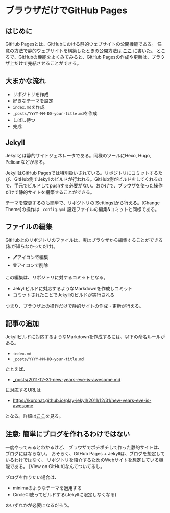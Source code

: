 # ブラウザだけでGitHub Pages
## はじめに
GitHub Pagesとは、GitHubにおける静的ウェブサイトの公開機能である。
任意の方法で静的ウェブサイトを構築したときの公開方法は
[ここ](https://qiita.com/kuronat/items/99d7a2c9b566141636f2)
に書いた。
ところで、GitHubの機能をよくみてみると、GitHub Pagesの作成や更新は、ブラウザ上だけで完結させることができる。

## 大まかな流れ

* リポジトリを作成
* 好きなテーマを設定
* `index.md`を作成
* `_posts/YYYY-MM-DD-your-title.md`を作成
* しばし待つ
* 完成

## Jekyll
Jekyllとは静的サイトジェネレータである。同様のツールにHexo, Hugo, Pelicanなどがある。

JekyllはGitHub Pagesでは特別扱いされている。リポジトリにコミットするたび、GitHub側でJekyllのビルドが行われる。GitHub側がビルドをしてくれるので、手元でビルドしてpushする必要がない。おかげで、ブラウザを使った操作だけで静的サイトを構築することができる。

テーマを変更するのも簡単で、リポジトリの[Settings]から行える。[Change Theme]の操作は `_config.yml` 設定ファイルの編集&コミットと同様である。

## ファイルの編集
GitHub上のリポジトリのファイルは、実はブラウザから編集することができる(私が知らなかっただけ)。

* 🖊アイコンで編集
* 🗑アイコンで削除

この編集は、リポジトリに対するコミットとなる。

* Jekyllビルドに対応するようなMarkdownを作成しコミット
* コミットされたことでJekyllのビルドが実行される

つまり、ブラウザ上の操作だけで静的サイトの作成・更新が行える。

## 記事の追加
Jekyllビルドに対応するようなMarkdownを作成するには、以下の命名ルールがある。

* `index.md`
* `_posts/YYYY-MM-DD-your-title.md`

たとえば、

* [_posts/2011-12-31-new-years-eve-is-awesome.md](https://github.com/kuronat/play-jekyll/blob/master/_posts/2011-12-31-new-years-eve-is-awesome.md)

に対応するURLは

* https://kuronat.github.io/play-jekyll/2011/12/31/new-years-eve-is-awesome

となる。詳細は[ここ](http://jekyllrb-ja.github.io/docs/permalinks/)を見る。

## 注意: 簡単にブログを作れるわけではない

一度やってみるとわかるけど、
ブラウザでポチポチして作った静的サイトは、ブログにはならない。
おそらく、GitHub Pages + Jekyllは、ブログを想定しているわけではなく、
リポジトリを紹介するためのWebサイトを想定している機能である。
[View on GitHub]なんてついてるし。

ブログを作りたい場合は、

* minimaのようなテーマを適用する
* CircleCI使ってビルドする(Jekyllに限定しなくなる)

のいずれかが必要になるだろう。
